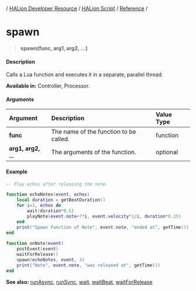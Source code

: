/ [HALion Developer Resource](../../HALion-Developer-Resource.md) / [HALion Script](./HALion-Script.md) / [Reference](./Reference.md) /

# spawn

>**spawn(func, arg1, arg2, ...)**

#### Description

Calls a Lua function and executes it in a separate, parallel thread.

**Available in:** Controller, Processor.

#### Arguments

|Argument|Description|Value Type|
|:-|:-|:-|
|**func**|The name of the function to be called.|function|
|**arg1, arg2, ...**|The arguments of the function.|optional|

#### Example

```lua
-- Play echos after releasing the note.

function echoNotes(event, echos)
    local duration = getBeatDuration()
    for i=1, echos do
        wait(duration*0.5)
        playNote(event.note+7*i, event.velocity*1/i, duration*0.25)
    end
    print("Spawn function of Note", event.note, "ended at", getTime())
end
 
function onNote(event)
    postEvent(event)
    waitForRelease()
    spawn(echoNotes, event, 3)
    print("Note", event.note, "was released at", getTime())
end
```

**See also:** [runAsync](./runAsync.md), [runSync](./runSync.md), [wait](./wait.md), [waitBeat](./waitBeat.md), [waitForRelease](./waitForRelease.md)